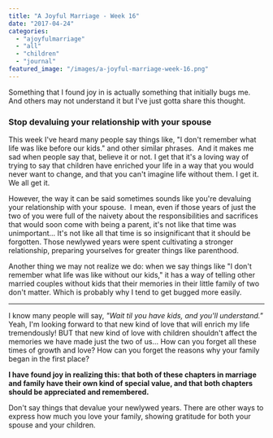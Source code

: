```yaml
---
title: "A Joyful Marriage - Week 16"
date: "2017-04-24"
categories: 
  - "ajoyfulmarriage"
  - "all"
  - "children"
  - "journal"
featured_image: "/images/a-joyful-marriage-week-16.png"
---
```


Something that I found joy in is actually something that initially bugs me. And others may not understand it but I've just gotta share this thought.

### Stop devaluing your relationship with your spouse

This week I've heard many people say things like, "I don't remember what life was like before our kids." and other similar phrases.  And it makes me sad when people say that, believe it or not. I get that it's a loving way of trying to say that children have enriched your life in a way that you would never want to change, and that you can't imagine life without them. I get it. We all get it.

However, the way it can be said sometimes sounds like you're devaluing your relationship with your spouse.  I mean, even if those years of just the two of you were full of the naivety about the responsibilities and sacrifices that would soon come with being a parent, it's not like that time was unimportant... It's not like all that time is so insignificant that it should be forgotten. Those newlywed years were spent cultivating a stronger relationship, preparing yourselves for greater things like parenthood.

Another thing we may not realize we do: when we say things like "I don't remember what life was like without our kids," it has a way of telling other married couples without kids that their memories in their little family of two don't matter. Which is probably why I tend to get bugged more easily.

* * *

I know many people will say, _"Wait til you have kids, and you'll understand."_ Yeah, I'm looking forward to that new kind of love that will enrich my life tremendously! BUT that new kind of love with children shouldn't affect the memories we have made just the two of us... How can you forget all these times of growth and love? How can you forget the reasons why your family began in the first place?

**I have found joy in realizing this: that both of these chapters in marriage and family have their own kind of special value, and that both chapters should be appreciated and remembered.**

Don't say things that devalue your newlywed years. There are other ways to express how much you love your family, showing gratitude for both your spouse and your children.
